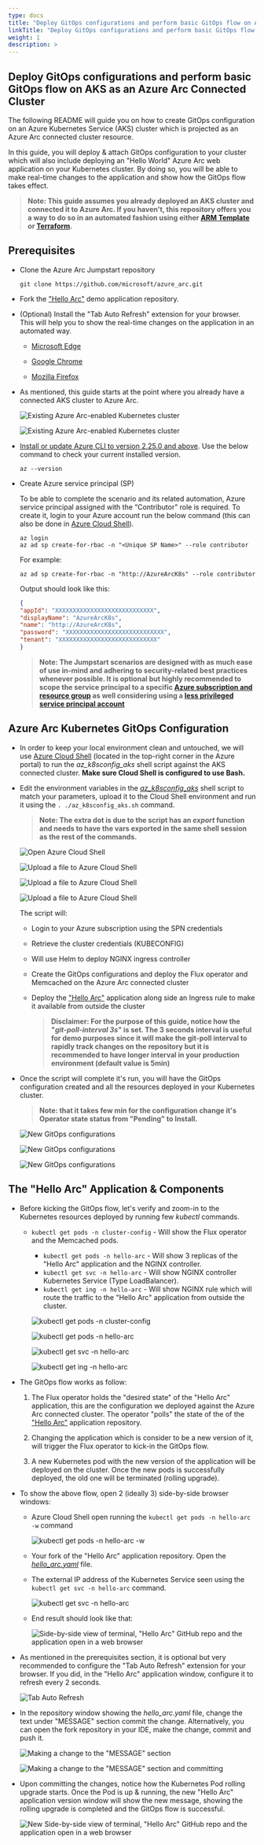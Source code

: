 ```yaml
---
type: docs
title: "Deploy GitOps configurations and perform basic GitOps flow on AKS as an Azure Arc Connected Cluster"
linkTitle: "Deploy GitOps configurations and perform basic GitOps flow on AKS as an Azure Arc Connected Cluster"
weight: 1
description: >
---
```


## Deploy GitOps configurations and perform basic GitOps flow on AKS as an Azure Arc Connected Cluster

The following README will guide you on how to create GitOps configuration on an Azure Kubernetes Service (AKS) cluster which is projected as an Azure Arc connected cluster resource.

In this guide, you will deploy & attach GitOps configuration to your cluster which will also include deploying an "Hello World" Azure Arc web application on your Kubernetes cluster. By doing so, you will be able to make real-time changes to the application and show how the GitOps flow takes effect.

> **Note: This guide assumes you already deployed an AKS cluster and connected it to Azure Arc. If you haven't, this repository offers you a way to do so in an automated fashion using either [ARM Template](https://azurearcjumpstart.io/azure_arc_jumpstart/azure_arc_k8s/aks/aks_arm_template/) or [Terraform](https://azurearcjumpstart.io/azure_arc_jumpstart/azure_arc_k8s/aks/aks_terraform/).**

## Prerequisites

* Clone the Azure Arc Jumpstart repository

    ```shell
    git clone https://github.com/microsoft/azure_arc.git
    ```

* Fork the ["Hello Arc"](https://github.com/likamrat/hello_arc) demo application repository.

* (Optional) Install the "Tab Auto Refresh" extension for your browser. This will help you to show the real-time changes on the application in an automated way.

  * [Microsoft Edge](https://microsoftedge.microsoft.com/addons/detail/odiofbnciojkpogljollobmhplkhmofe)

  * [Google Chrome](https://chrome.google.com/webstore/detail/tab-auto-refresh/jaioibhbkffompljnnipmpkeafhpicpd?hl=en)

  * [Mozilla Firefox](https://addons.mozilla.org/en-US/firefox/addon/tab-auto-refresh/)

* As mentioned, this guide starts at the point where you already have a connected AKS cluster to Azure Arc.

    ![Existing Azure Arc-enabled Kubernetes cluster](./01.png)

    ![Existing Azure Arc-enabled Kubernetes cluster](./02.png)

* [Install or update Azure CLI to version 2.25.0 and above](https://docs.microsoft.com/en-us/cli/azure/install-azure-cli?view=azure-cli-latest). Use the below command to check your current installed version.

  ```shell
  az --version
  ```

* Create Azure service principal (SP)

    To be able to complete the scenario and its related automation, Azure service principal assigned with the “Contributor” role is required. To create it, login to your Azure account run the below command (this can also be done in [Azure Cloud Shell](https://shell.azure.com/)).

    ```shell
    az login
    az ad sp create-for-rbac -n "<Unique SP Name>" --role contributor
    ```

    For example:

    ```shell
    az ad sp create-for-rbac -n "http://AzureArcK8s" --role contributor
    ```

    Output should look like this:

    ```json
    {
    "appId": "XXXXXXXXXXXXXXXXXXXXXXXXXXXX",
    "displayName": "AzureArcK8s",
    "name": "http://AzureArcK8s",
    "password": "XXXXXXXXXXXXXXXXXXXXXXXXXXXX",
    "tenant": "XXXXXXXXXXXXXXXXXXXXXXXXXXXX"
    }
    ```

    > **Note: The Jumpstart scenarios are designed with as much ease of use in-mind and adhering to security-related best practices whenever possible. It is optional but highly recommended to scope the service principal to a specific [Azure subscription and resource group](https://docs.microsoft.com/en-us/cli/azure/ad/sp?view=azure-cli-latest) as well considering using a [less privileged service principal account](https://docs.microsoft.com/en-us/azure/role-based-access-control/best-practices)**

## Azure Arc Kubernetes GitOps Configuration

* In order to keep your local environment clean and untouched, we will use [Azure Cloud Shell](https://docs.microsoft.com/en-us/azure/cloud-shell/overview) (located in the top-right corner in the Azure portal) to run the *az_k8sconfig_aks* shell script against the AKS connected cluster. **Make sure Cloud Shell is configured to use Bash.**

* Edit the environment variables in the [*az_k8sconfig_aks*](https://github.com/microsoft/azure_arc/blob/main/azure_arc_k8s_jumpstart/aks/gitops/basic/az_k8sconfig_aks.sh) shell script to match your parameters, upload it to the Cloud Shell environment and run it using the ```. ./az_k8sconfig_aks.sh``` command.

    > **Note: The extra dot is due to the script has an *export* function and needs to have the vars exported in the same shell session as the rest of the commands.**

    ![Open Azure Cloud Shell](./03.png)

    ![Upload a file to Azure Cloud Shell](./04.png)

    ![Upload a file to Azure Cloud Shell](./05.png)

    ![Upload a file to Azure Cloud Shell](./06.png)

    The script will:

  * Login to your Azure subscription using the SPN credentials
  * Retrieve the cluster credentials (KUBECONFIG)
  * Will use Helm to deploy NGINX ingress controller
  * Create the GitOps configurations and deploy the Flux operator and Memcached on the Azure Arc connected cluster
  * Deploy the ["Hello Arc"](https://github.com/likamrat/hello_arc) application along side an Ingress rule to make it available from outside the cluster

    > **Disclaimer: For the purpose of this guide, notice how the "*git-poll-interval 3s*" is set. The 3 seconds interval is useful for demo purposes since it will make the git-poll interval to rapidly track changes on the repository but it is recommended to have longer interval in your production environment (default value is 5min)**

* Once the script will complete it's run, you will have the GitOps configuration created and all the resources deployed in your Kubernetes cluster.

    > **Note: that it takes few min for the configuration change it's Operator state status from "Pending" to Install.**

    ![New GitOps configurations](./07.png)

    ![New GitOps configurations](./08.png)

    ![New GitOps configurations](./09.png)

## The "Hello Arc" Application & Components

* Before kicking the GitOps flow, let's verify and zoom-in to the Kubernetes resources deployed by running few *kubectl* commands.

  * ```kubectl get pods -n cluster-config``` - Will show the Flux operator and the Memcached pods.
    * ```kubectl get pods -n hello-arc``` - Will show 3 replicas of the "Hello Arc" application and the NGINX controller.
    * ```kubectl get svc -n hello-arc``` - Will show NGINX controller Kubernetes Service (Type LoadBalancer).
    * ```kubectl get ing -n hello-arc``` - Will show NGINX rule which will route the traffic to the "Hello Arc" application from outside the cluster.

    ![kubectl get pods -n cluster-config](./10.png)

    ![kubectl get pods -n hello-arc](./11.png)

    ![kubectl get svc -n hello-arc](./12.png)

    ![kubectl get ing -n hello-arc](./13.png)

* The GitOps flow works as follow:

    1. The Flux operator holds the "desired state" of the "Hello Arc" application, this are the configuration we deployed against the Azure Arc connected cluster. The operator "polls" the state of the of the ["Hello Arc"](https://github.com/likamrat/hello_arc) application repository.

    2. Changing the application which is consider to be a new version of it, will trigger the Flux operator to kick-in the GitOps flow.

    3. A new Kubernetes pod with the new version of the application will be deployed on the cluster. Once the new pods is successfully deployed, the old one will be terminated (rolling upgrade).

* To show the above flow, open 2 (ideally 3) side-by-side browser windows:

  * Azure Cloud Shell open running the ```kubectl get pods -n hello-arc -w``` command

    ![kubectl get pods -n hello-arc -w](./14.png)

  * Your fork of the "Hello Arc" application repository. Open the [*hello_arc.yaml*](https://github.com/likamrat/hello_arc/blob/master/yaml/hello_arc.yaml) file.

  * The external IP address of the Kubernetes Service seen using the ```kubectl get svc -n hello-arc``` command.

    ![kubectl get svc -n hello-arc](./15.png)

  * End result should look like that:

    ![Side-by-side view of terminal, "Hello Arc" GitHub repo and the application open in a web browser](./16.png)

* As mentioned in the prerequisites section, it is optional but very recommended to configure the "Tab Auto Refresh" extension for your browser. If you did, in the "Hello Arc" application window, configure it to refresh every 2 seconds.

    ![Tab Auto Refresh](./17.png)

* In the repository window showing the *hello_arc.yaml* file, change the text under "MESSAGE" section commit the change. Alternatively, you can open the fork repository in your IDE, make the change, commit and push it.

    ![Making a change to the "MESSAGE" section](./18.png)

    ![Making a change to the "MESSAGE" section and committing](./19.png)

* Upon committing the changes, notice how the Kubernetes Pod rolling upgrade starts. Once the Pod is up & running, the new "Hello Arc" application version window will show the new message, showing the rolling upgrade is completed and the GitOps flow is successful.

    ![New Side-by-side view of terminal, "Hello Arc" GitHub repo and the application open in a web browser](./20.png)
